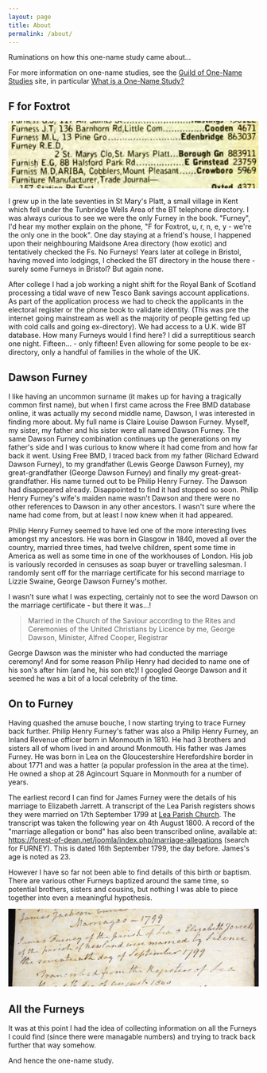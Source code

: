 ```yaml
---
layout: page
title: About
permalink: /about/
---
```


Ruminations on how this one-name study came about... 

For more information on one-name studies, see the [Guild of One-Name Studies](http://one-name.org) site, in particular [What is a One-Name Study?](http://one-name.org/about-the-guild/what-is-a-one-name-study/)

## F for Foxtrot

![Furney, R.E.D. BT Telephone Directory entry 1977](/assets/images/furney-red-1977-bt-telephone-directory-snippet.png)

I grew up in the late seventies in St Mary's Platt, a small village in Kent which fell under the Tunbridge Wells Area of the BT telephone directory. I was always curious to see we were the only Furney in the book. "Furney", I'd hear my mother explain on the phone, "F for Foxtrot, u, r, n, e, y - we're the only one in the book". One day staying at a friend's house, I happened upon their neighbouring Maidsone Area directory (how exotic) and tentatively checked the Fs. No Furneys! Years later at college in Bristol, having moved into lodgings, I checked the BT directory in the house there - surely some Furneys in Bristol? But again none.

After college I had a job working a night shift for the Royal Bank of Scotland processing a tidal wave of new Tesco Bank savings account applications. As part of the application process we had to check the applicants in the electoral register or the phone book to validate identity. (This was pre the internet going mainstream as well as the majority of people getting fed up with cold calls and going ex-directory). We had access to a U.K. wide BT database. How many Furneys would I find here? I did a surreptitious search one night. Fifteen... - only fifteen! Even allowing for some people to be ex-directory, only a handful of families in the whole of the UK.

## Dawson Furney

I like having an uncommon surname (it makes up for having a tragically common first name), but when I first came across the Free BMD database online, it was actually my second middle name, Dawson, I was interested in finding more about. My full name is Claire Louise Dawson Furney. Myself, my sister, my father and his sister were all named Dawson Furney. The same Dawson Furney combination continues up the generations on my father's side and I was curious to know where it had come from and how far back it went. Using Free BMD, I traced back from my father (Richard Edward Dawson Furney), to my grandfather (Lewis George Dawson Furney), my great-grandfather (George Dawson Furney) and finally my great-great-grandfather. His name turned out to be Philip Henry Furney. The Dawson had disappeared already. Disappointed to find it had stopped so soon. Philip Henry Furney's wife's maiden name wasn't Dawson and there were no other references to Dawson in any other ancestors. I wasn't sure where the name had come from, but at least I now knew when it had appeared.

Philip Henry Furney seemed to have led one of the more interesting lives amongst my ancestors. He was born in Glasgow in 1840, moved all over the country, married three times, had twelve children, spent some time in America as well as some time in one of the workhouses of London. His job is variously recorded in censuses as soap buyer or travelling salesman. I randomly sent off for the marriage certificate for his second marriage to Lizzie Swaine, George Dawson Furney's mother. 

I wasn't sure what I was expecting, certainly not to see the word Dawson on the marriage certificate - but there it was...!

> Married in the Church of the Saviour according to the Rites and Ceremonies of the United Christians by Licence by me, George Dawson, Minister, Alfred Cooper, Registrar
> 

George Dawson was the minister who had conducted the marriage ceremony! And for some reason Philip Henry had decided to name one of his son's after him (and he, his son etc)! I googled George Dawson and it seemed he was a bit of a local celebrity of the time.

## On to Furney

Having quashed the amuse bouche, I now starting trying to trace Furney back further. Philip Henry Furney's father was also a Philip Henry Furney, an Inland Revenue officer born in Monmouth in 1810. He had 3 brothers and sisters all of whom lived in and around Monmouth. His father was James Furney. He was born in Lea on the Gloucestershire Herefordshire border in about 1771 and was a hatter (a popular profession in the area at the time). He owned a shop at 28 Agincourt Square in Monmouth for a number of years.

The earliest record I can find for James Furney were the details of his marriage to Elizabeth Jarrett. A transcript of the Lea Parish registers shows they were married on 17th September 1799 at [Lea Parish Church](https://www.crsbi.ac.uk/site/5399/). The transcript was taken the following year on 4th August 1800. A record of the "marriage allegation or bond" has also been transcribed online, available at: https://forest-of-dean.net/joomla/index.php/marriage-allegations (search for FURNEY). This is dated 16th September 1799, the day before. James's age is noted as 23.

However I have so far not been able to find details of this birth or baptism. There are various other Furneys baptized around the same time, so potential brothers, sisters and cousins, but nothing I was able to piece together into even a meaningful hypothesis.

![Furney, James 1799 Marriage transcription](/assets/images/furney-james-1799-marriage-section.png)

## All the Furneys

It was at this point I had the idea of collecting information on all the Furneys I could find (since there were managable numbers) and trying to track back further that way somehow.

And hence the one-name study.

